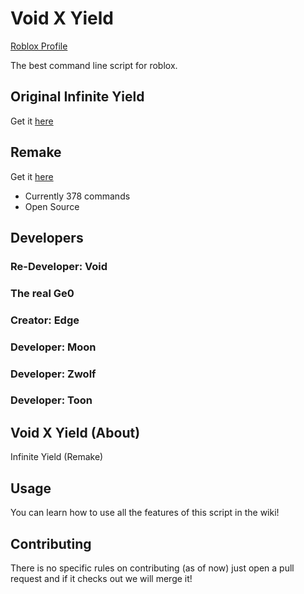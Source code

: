 # Void X Yield 
[Roblox Profile](https://www.roblox.com/tr/users/8029828714/profile?friendshipSourceType=PlayerSearch)

The best command line script for roblox.

## Original Infinite Yield
Get it [here](https://github.com/EdgeIY/infiniteyield/wiki)

## Remake
Get it [here](https://github.com/DarkSkull-Developer/VoidX-Yield)

 - Currently 378 commands
 - Open Source

## Developers

### Re-Developer: Void

### The real Ge0
### Creator: Edge

### Developer: Moon
### Developer: Zwolf
### Developer: Toon

## Void X Yield (About)
Infinite Yield (Remake)

## Usage
You can learn how to use all the features of this script in the wiki!

## Contributing
There is no specific rules on contributing (as of now) just open a pull request and if it checks out we will merge it!
